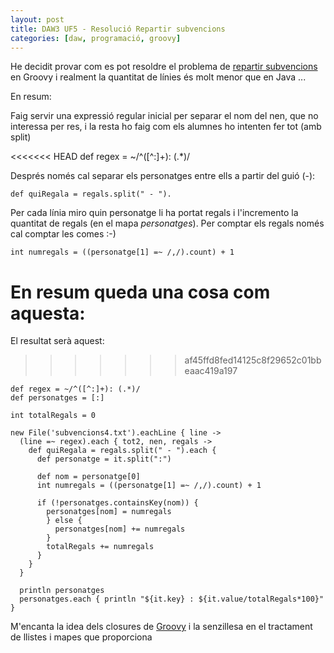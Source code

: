 ```yaml
---
layout: post
title: DAW3 UF5 - Resolució Repartir subvencions
categories: [daw, programació, groovy]
---
```

He decidit provar com es pot resoldre el problema de [repartir subvencions](http://blog.utrescu.cat/Repartidor%20de%20subvencions/) en Groovy i realment la quantitat de línies és molt menor que en Java ...

En resum:

Faig servir una expressió regular inicial per separar el nom del nen, que no interessa per res, i la resta ho faig com els alumnes ho intenten fer tot (amb split)

<<<<<<< HEAD
    def regex = ~/^([^:]+): (.*)/

Després només cal separar els personatges entre ells a partir del guió (-):

    def quiRegala = regals.split(" - ").

Per cada línia miro quin personatge li ha portat regals i l'incremento la quantitat de regals (en el mapa *personatges*). Per comptar els regals només cal comptar les comes :-)

    int numregals = ((personatge[1] =~ /,/).count) + 1

En resum queda una cosa com aquesta:
=======
El resultat serà aquest:
>>>>>>> af45ffd8fed14125c8f29652c01bbeaac419a197

    def regex = ~/^([^:]+): (.*)/
    def personatges = [:]

    int totalRegals = 0

    new File('subvencions4.txt').eachLine { line ->
      (line =~ regex).each { tot2, nen, regals ->
        def quiRegala = regals.split(" - ").each {
          def personatge = it.split(":")

          def nom = personatge[0]
          int numregals = ((personatge[1] =~ /,/).count) + 1

          if (!personatges.containsKey(nom)) {
            personatges[nom] = numregals
            } else {
              personatges[nom] += numregals
            }
            totalRegals += numregals
          }
        }
      }

      println personatges
      personatges.each { println "${it.key} : ${it.value/totalRegals*100}" }

M'encanta la idea dels closures de [Groovy](http://www.groovy-lang.org/) i la senzillesa en el tractament de llistes i mapes que proporciona
